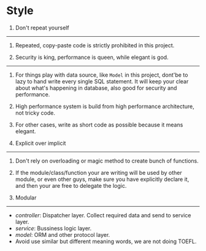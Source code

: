 Style
===

1. Don't repeat yourself
---
1. Repeated, copy-paste code is strictly prohibited in this project.

2. Security is king, performance is queen, while elegant is god.
---
1. For things play with data source, like `Model` in this project, dont'be to lazy to hand write every single SQL statement. It will keep your clear about what's happening in database, also good for security and performance.
2. High performance system is build from high performance architecture, not tricky code.
3. For other cases, write as short code as possible because it means elegant.

3. Explicit over implicit
---
1. Don't rely on overloading or magic method to create bunch of functions.
2. If the module/class/function your are writing will be used by other module, or even other guys, make sure you have explicitly declare it, and then your are free to delegate the logic.

4. Modular
---
* *controller*: Dispatcher layer. Collect required data and send to service layer.
* *service*: Bussiness logic layer.
* *model*: ORM and other protocol layer.
* Avoid use similar but different meaning words, we are not doing TOEFL.
